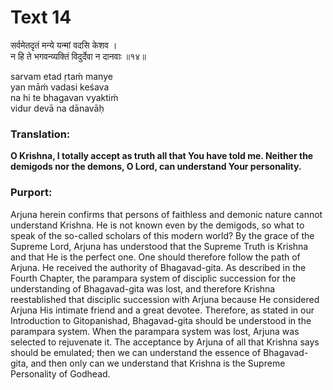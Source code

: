 # Text 14

सर्वमेतदृतं मन्ये यन्मां वदसि केशव ।  
न हि ते भगवन्व्यक्तिं विदुर्देवा न दानवाः ॥१४॥

sarvam etad ṛtaḿ manye  
yan māḿ vadasi keśava  
na hi te bhagavan vyaktiḿ  
vidur devā na dānavāḥ



### Translation:

**O Krishna, I totally accept as truth all that You have told me. Neither the demigods nor the demons, O Lord, can understand Your personality.**

### Purport:

Arjuna herein confirms that persons of faithless and demonic nature cannot understand Krishna. He is not known even by the demigods, so what to speak of the so-called scholars of this modern world? By the grace of the Supreme Lord, Arjuna has understood that the Supreme Truth is Krishna and that He is the perfect one. One should therefore follow the path of Arjuna. He received the authority of Bhagavad-gita. As described in the Fourth Chapter, the parampara system of disciplic succession for the understanding of Bhagavad-gita was lost, and therefore Krishna reestablished that disciplic succession with Arjuna because He considered Arjuna His intimate friend and a great devotee. Therefore, as stated in our Introduction to Gitopanishad, Bhagavad-gita should be understood in the parampara system. When the parampara system was lost, Arjuna was selected to rejuvenate it. The acceptance by Arjuna of all that Krishna says should be emulated; then we can understand the essence of Bhagavad-gita, and then only can we understand that Krishna is the Supreme Personality of Godhead.